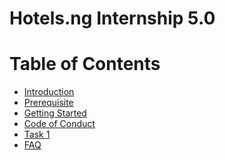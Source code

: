 # Hotels.ng Internship 5.0



Table of Contents
=================
  * [Introduction](introduction.md)
  * [Prerequisite](prerequisite.md)
  * [Getting Started](getting-started.md)
  * [Code of Conduct](coc.md)
  * [Task 1](stage1task.md)
  * [FAQ](FAQ.md)

